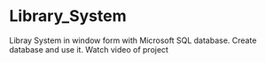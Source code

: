 # Library_System
Libray System in window form with Microsoft SQL database.
Create database and use it.
Watch video of project
